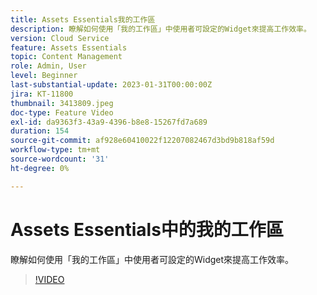 ```yaml
---
title: Assets Essentials我的工作區
description: 瞭解如何使用「我的工作區」中使用者可設定的Widget來提高工作效率。
version: Cloud Service
feature: Assets Essentials
topic: Content Management
role: Admin, User
level: Beginner
last-substantial-update: 2023-01-31T00:00:00Z
jira: KT-11800
thumbnail: 3413809.jpeg
doc-type: Feature Video
exl-id: da9363f3-43a9-4396-b8e8-15267fd7a689
duration: 154
source-git-commit: af928e60410022f12207082467d3bd9b818af59d
workflow-type: tm+mt
source-wordcount: '31'
ht-degree: 0%

---
```


# Assets Essentials中的我的工作區

瞭解如何使用「我的工作區」中使用者可設定的Widget來提高工作效率。

>[!VIDEO](https://video.tv.adobe.com/v/3413809?quality=12&learn=on)
